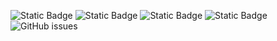![Static Badge](https://img.shields.io/badge/blacklists-60-000000) ![Static Badge](https://img.shields.io/badge/blacklisted-2819640-cc0000) ![Static Badge](https://img.shields.io/badge/whitelisted-2245-00CC00) ![Static Badge](https://img.shields.io/badge/streaming_blacklist-28107-000000) ![GitHub issues](https://img.shields.io/github/issues/fabriziosalmi/blacklists)
